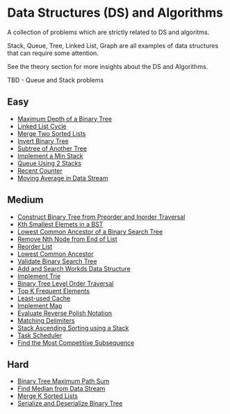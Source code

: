 # Data Structures (DS) and Algorithms
A collection of problems which are strictly related to DS and algoritms.

Stack, Queue, Tree, Linked List, Graph are all examples of data structures that can require some attention. 

See the theory section for more insights about the DS and Algorithms.

TBD - Queue and Stack problems

## Easy
- [Maximum Depth of a Binary Tree](https://leetcode.com/problems/maximum-depth-of-binary-tree/)
- [Linked List Cycle](https://leetcode.com/problems/linked-list-cycle/)
- [Merge Two Sorted Lists](https://leetcode.com/problems/merge-two-sorted-lists/)
- [Invert Binary Tree](https://leetcode.com/problems/invert-binary-tree/)
- [Subtree of Another Tree](https://leetcode.com/problems/subtree-of-another-tree/)
- [Implement a Min Stack](https://leetcode.com/problems/min-stack/)
- [Queue Using 2 Stacks](https://leetcode.com/problems/implement-queue-using-stacks/)
- [Recent Counter](https://leetcode.com/problems/number-of-recent-calls/)
- [Moving Average in Data Stream](https://evelynn.gitbooks.io/google-interview/content/moving_average_from_data_stream.html)

## Medium
- [Construct Binary Tree from Preorder and Inorder Traversal](https://leetcode.com/problems/construct-binary-tree-from-preorder-and-inorder-traversal/)
- [Kth Smallest Elemets in a BST](https://leetcode.com/problems/kth-smallest-element-in-a-bst/)
- [Lowest Common Ancestor of a Binary Search Tree](https://leetcode.com/problems/lowest-common-ancestor-of-a-binary-search-tree/)
- [Remove Nth Node from End of List](https://leetcode.com/problems/remove-nth-node-from-end-of-list/)
- [Reorder List](https://leetcode.com/problems/reorder-list/)
- [Lowest Common Ancestor](https://leetcode.com/problems/lowest-common-ancestor-of-a-binary-tree/)
- [Validate Binary Search Tree](https://leetcode.com/problems/validate-binary-search-tree/)
- [Add and Search Workds Data Structure](https://leetcode.com/problems/design-add-and-search-words-data-structure/)
- [Implement Trie](https://leetcode.com/problems/implement-trie-prefix-tree/)
- [Binary Tree Level Order Traversal](https://leetcode.com/problems/binary-tree-level-order-traversal/)
- [Top K Frequent Elements](https://leetcode.com/problems/top-k-frequent-elements/)
- [Least-used Cache](https://yangshun.github.io/tech-interview-handbook/algorithms/hash-table/)
- [Implement Map](https://yangshun.github.io/tech-interview-handbook/algorithms/hash-table/)
- [Evaluate Reverse Polish Notation](https://leetcode.com/problems/evaluate-reverse-polish-notation/)
- [Matching Delimiters](https://yangshun.github.io/tech-interview-handbook/algorithms/stack/)
- [Stack Ascending Sorting using a Stack](https://yangshun.github.io/tech-interview-handbook/algorithms/stack/)
- [Task Scheduler](https://leetcode.com/problems/task-scheduler/)
- [Find the Most Competitive Subsequence](https://leetcode.com/problems/find-the-most-competitive-subsequence/)

## Hard
- [Binary Tree Maximum Path Sum](https://leetcode.com/problems/binary-tree-maximum-path-sum/)
- [Find Median from Data Stream](https://leetcode.com/problems/find-median-from-data-stream/)
- [Merge K Sorted Lists](https://leetcode.com/problems/merge-k-sorted-lists/)
- [Serialize and Deserialize Binary Tree](https://leetcode.com/problems/serialize-and-deserialize-binary-tree/)